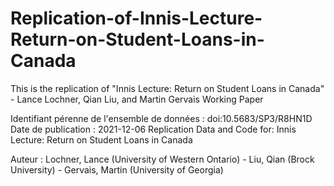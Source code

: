 # Replication-of-Innis-Lecture-Return-on-Student-Loans-in-Canada
This is the replication of "Innis Lecture: Return on Student Loans in Canada" - Lance Lochner, Qian Liu, and Martin Gervais Working Paper


Identifiant pérenne de l'ensemble de données :	doi:10.5683/SP3/R8HN1D
Date de publication :	2021-12-06
Replication Data and Code for: Innis Lecture: Return on Student Loans in Canada

Auteur :	Lochner, Lance (University of Western Ontario) - Liu, Qian (Brock University) - Gervais, Martin (University of Georgia)
